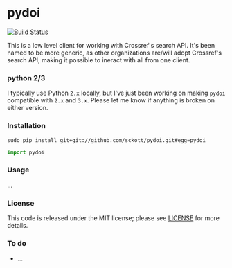 pydoi
=======

[![Build Status](https://travis-ci.org/sckott/pydoi.svg)](https://travis-ci.org/sckott/pydoi)

This is a low level client for working with Crossref's search API. It's been named to be more generic, as other organizations are/will adopt Crossref's search API, making it possible to ineract with all from one client. 

### python 2/3

I typically use Python `2.x` locally, but I've just been working on making `pydoi` compatible with `2.x` and `3.x`. Please let me know if anything is broken on either version. 

### Installation

```
sudo pip install git+git://github.com/sckott/pydoi.git#egg=pydoi
```

```python
import pydoi
```

### Usage

...

### License

This code is released under the MIT license; please see [LICENSE](LICENSE) for more details.

### To do

* ...
